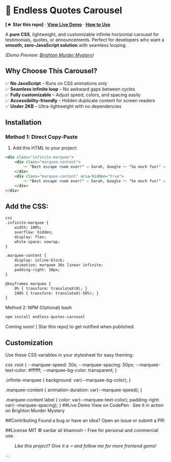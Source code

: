 
# 🔄 Endless Quotes Carousel  

**[★ Star this repo]** · 
**[View Live Demo](#live-demo)** · 
**[How to Use](#usage)**  

A **pure CSS**, lightweight, and customizable infinite horizontal carousel for testimonials, quotes, or announcements. Perfect for developers who want a **smooth, zero-JavaScript solution** with seamless looping.  

*(Demo Preview: [Brighton Murder Mystery](https://www.brightonmurdermystery.co.uk))*

## Why Choose This Carousel?  
✅ **No JavaScript** – Runs on CSS animations only  
✅ **Seamless infinite loop** – No awkward gaps between cycles  
✅ **Fully customizable** – Adjust speed, colors, and spacing easily  
✅ **Accessibility-friendly** – Hidden duplicate content for screen readers  
✅ **Under 2KB** – Ultra-lightweight with no dependencies  

## Installation  
### Method 1: Direct Copy-Paste  
1. Add this HTML to your project:  
```html
<div class="infinite-marquee">
    <div class="marquee-content">
        〰️ "Best escape room ever!" – Sarah, Google 〰️ "So much fun!" – Mike, TripAdvisor
    </div>
    <div class="marquee-content" aria-hidden="true">
        〰️ "Best escape room ever!" – Sarah, Google 〰️ "So much fun!" – Mike, TripAdvisor
    </div>
</div>
```

## Add the CSS:
```html
css
.infinite-marquee {
    width: 100%;
    overflow: hidden;
    display: flex;
    white-space: nowrap;
}

.marquee-content {
    display: inline-block;
    animation: marquee 30s linear infinite;
    padding-right: 10px;
}

@keyframes marquee {
    0% { transform: translateX(0); }
    100% { transform: translateX(-50%); }
}
```
Method 2: NPM (Optional)
bash
```html
npm install endless-quotes-carousel
```
Coming soon! [ Star this repo] to get notified when published.

## Customization
Use these CSS variables in your stylesheet for easy theming:

css
:root {
    --marquee-speed: 30s;
    --marquee-spacing: 50px;
    --marquee-text-color: #ffffff;
    --marquee-bg-color: transparent;
}

.infinite-marquee {
    background: var(--marquee-bg-color);
}

.marquee-content {
    animation-duration: var(--marquee-speed);
}

.marquee-content label {
    color: var(--marquee-text-color);
    padding-right: var(--marquee-spacing);
}
##Live Demo
View on CodePen · See it in action on Brighton Murder Mystery

##Contributing
Found a bug or have an idea? Open an issue or submit a PR!

##License
MIT © sardar ali khamosh – Free for personal and commercial use.

<p align="center"> <i>Like this project? Give it a ⭐ and follow me for more frontend gems!</i> </p> ```
